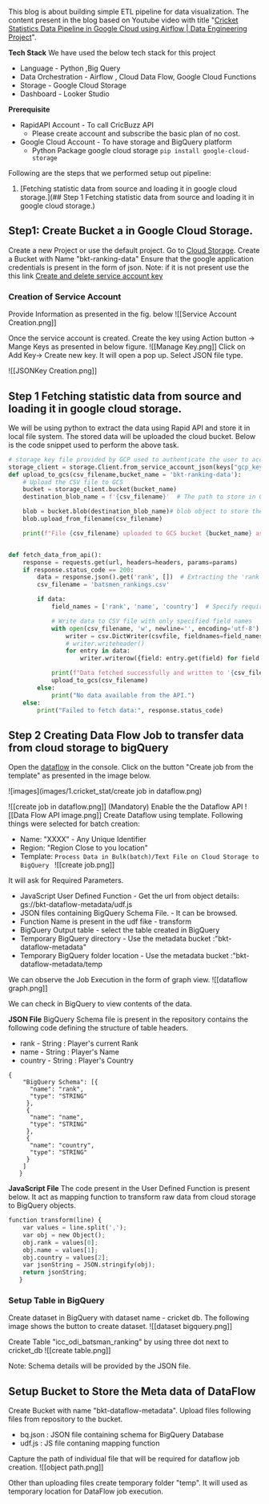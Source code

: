 This blog is about building simple ETL pipeline for data visualization. The content present in the blog based on Youtube video with title "[Cricket Statistics Data Pipeline in Google Cloud using Airflow | Data Engineering Project](https://www.youtube.com/watch?v=UXJxcWgxwu0)". 

**Tech Stack**
We have used the below tech stack for this project
* Language - Python ,Big Query 
* Data Orchestration - Airflow , Cloud Data Flow, Google Cloud Functions
* Storage - Google Cloud Storage 
* Dashboard - Looker Studio 

**Prerequisite**

* RapidAPI Account  - To call CricBuzz API
	* Please create account and subscribe the basic plan of no cost.
* Google Cloud Account - To have storage and BigQuery platform
	* Python Package google cloud storage
		`pip install google-cloud-storage
`

Following are the steps that we performed setup out pipeline:
1.  [Fetching statistic data from source and loading it in google cloud storage.](## Step 1 Fetching statistic data from source and loading it in google cloud storage.)


## Step1: Create Bucket a in Google Cloud Storage.

Create a new Project or use the default project.
Go to [Cloud Storage](https://console.cloud.google.com/storage/).
Create a Bucket with Name "bkt-ranking-data"
Ensure that the google application credentials is present in the form of json.
Note: if it is not present use the this link [Create and delete service account key](https://cloud.google.com/iam/docs/keys-create-delete)

### Creation of Service Account

Provide Information as presented in the fig. below
![[Service Account Creation.png]]

Once the service account is created. Create the key using Action button -> Mange Keys as presented in below figure.
![[Manage Key.png]]
Click on Add Key-> Create new key. It will open a pop up. Select JSON file type.

![[JSONKey Creation.png]]


## Step 1 Fetching statistic data from source and loading it in google cloud storage.

We will be using python to extract the data using Rapid API and store it in local file system.
The stored data will be uploaded the cloud bucket.
Below is the code snippet used to perform the above task.

``` python
# storage key file provided by GCP used to authenticate the user to access the GCS bucket
storage_client = storage.Client.from_service_account_json(keys["gcp_key_file"])
def upload_to_gcs(csv_filename,bucket_name = 'bkt-ranking-data'):
    # Upload the CSV file to GCS
    bucket = storage_client.bucket(bucket_name)
    destination_blob_name = f'{csv_filename}'  # The path to store in GCS

    blob = bucket.blob(destination_blob_name)# blob object to store the file in GCS
    blob.upload_from_filename(csv_filename)

    print(f"File {csv_filename} uploaded to GCS bucket {bucket_name} as {destination_blob_name}")


def fetch_data_from_api():
    response = requests.get(url, headers=headers, params=params)
    if response.status_code == 200:
        data = response.json().get('rank', [])  # Extracting the 'rank' data
        csv_filename = 'batsmen_rankings.csv'

        if data:
            field_names = ['rank', 'name', 'country']  # Specify required field names

            # Write data to CSV file with only specified field names
            with open(csv_filename, 'w', newline='', encoding='utf-8') as csvfile:
                writer = csv.DictWriter(csvfile, fieldnames=field_names)
                # writer.writeheader()
                for entry in data:
                    writer.writerow({field: entry.get(field) for field in field_names})

            print(f"Data fetched successfully and written to '{csv_filename}'")
            upload_to_gcs(csv_filename)
        else:
            print("No data available from the API.")
    else:
        print("Failed to fetch data:", response.status_code)

```

## Step 2  Creating Data Flow Job to transfer data from cloud storage to bigQuery

Open the [dataflow](https://console.cloud.google.com/dataflow/) in the console.
Click on the button "Create job from the template" as presented in the image below.

![images](images/1.cricket_stat/create job in dataflow.png)

![[create job in dataflow.png]]
(Mandatory) Enable the the Dataflow API
![[Data Flow API image.png]]
Create Dataflow using template.
Following things were selected for batch creation:
* Name: "XXXX" - Any Unique Identifier
* Region: "Region Close to you location"
* Template: `Process Data in Bulk(batch)/Text File on Cloud Storage to BigQuery
`
![[create job.png]]

It will ask for Required Parameters.

* JavaScript User Defined Function - Get the url from object details: gs://bkt-dataflow-metadata/udf.js
* JSON files containing BigQuery Schema File. - It can be browsed.
* Function Name is present in the udf fike - transform
* BigQuery Output table - select the table created in BigQuery
* Temporary BigQuery directory - Use the metadata bucket :"bkt-dataflow-metadata"
* Temporary BigQuery folder location -  Use the metadata bucket :"bkt-dataflow-metadata/temp


We can observe the Job Execution in the form of graph view.
![[dataflow graph.png]]


We can check in BigQuery to view contents of the data.


**JSON File**
BigQuery Schema file is present in the repository contains the following code defining the structure of table headers. 
* rank   -  String : Player's  current Rank
* name -  String : Player's Name
* country - String : Player's Country 
```
{
    "BigQuery Schema": [{
      "name": "rank",
      "type": "STRING"
     },
     {
      "name": "name",
      "type": "STRING"
     },
     {
      "name": "country",
      "type": "STRING"
     }
    ]
   }
```

**JavaScript File**
The code present in the User Defined Function is present below. It act as mapping function to transform raw data from cloud storage to BigQuery objects.
```python
function transform(line) {
    var values = line.split(',');
    var obj = new Object();
    obj.rank = values[0];
    obj.name = values[1];
    obj.country = values[2];
    var jsonString = JSON.stringify(obj);
    return jsonString;
   }
```


### Setup Table in BigQuery
Create dataset in BigQuery with dataset name - cricket db. The following image shows the button to create dataset.
![[dataset bigquery.png]]

Create Table "icc_odi_batsman_ranking" by using three dot next to cricket_db
![[create table.png]]

Note: Schema details will be provided by the JSON file.

## Setup Bucket to Store the Meta data of DataFlow

Create Bucket with name "bkt-dataflow-metadata".
Upload files following files from repository to the bucket.
* bq.json : JSON file containing schema for BigQuery Database
* udf.js : JS file contaning mapping function

Capture the path of individual file that will be required for dataflow job creation.
![[object path.png]]

Other than uploading files create temporary folder "temp". It will used as temporary location for DataFlow job execution.
